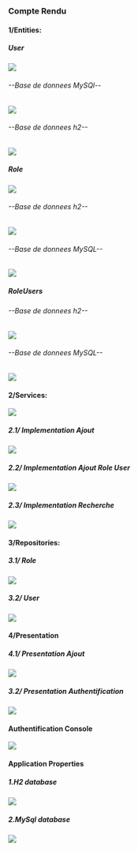 <h3>Compte Rendu</h3>
<h4>1/Entities:</h4>
<h5>User</h5>
<img src="Captures/UserEntity.png">
<h6>--Base de donnees MySQl--</h6>
<img src="Captures/DBMySqlUsers.png">
<h6>--Base de donnees h2--</h6>
<img src="Captures/DBUsers.png">
<h5>Role</h5>
<img src="Captures/RoleClassh2.png">
<h6>--Base de donnees h2--</h6>
<img src="Captures/DBRole.png">
<h6>--Base de donnees MySQL--</h6>
<img src="Captures/MysqlDBRole.png">
<h5>RoleUsers</h5>
<h6>--Base de donnees h2--</h6>
<img src="Captures/DBRoleUsers.png">
<h6>--Base de donnees MySQL--</h6>
<img src="Captures/DBMySqlRoleUsers.png">
<h4>2/Services:</h4>
<img src="Captures/UserService.png">
<h5>2.1/ Implementation Ajout</h5>
<img src="Captures/ServiceAjout.png">
<h5>2.2/ Implementation Ajout Role User</h5>
<img src="Captures/ServiceAjoutRoleUser.png"/>
<h5>2.3/ Implementation Recherche</h5>
<img src="Captures/ServiceAuth.png">
<h4>3/Repositories:</h4>
<h5>3.1/ Role</h5>
<img src="Captures/RoleRepo.png">
<h5>3.2/ User</h5>
<img src="Captures/UserRepo.png">
<h4>4/Presentation</h4>
<h5>4.1/ Presentation Ajout</h5>
<img src="Captures/PresAjout.png">
<h5>3.2/ Presentation Authentification</h5>
<img src="Captures/PresAuth.png">
<h4>Authentification Console</h4>
<img src="Captures/AuthConsole.png"/>
<h4>Application Properties</h4>
<h5>1.H2 database</h5>
<img src="Captures/H2AppProperties.png">
<h5>2.MySql database</h5>
<img src="Captures/AppPropertiesMysql.png">


